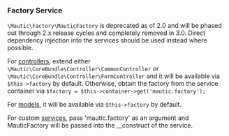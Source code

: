 ### Factory Service

`\Mautic\Factory\MauticFactory` is deprecated as of 2.0 and will be phased out through 2.x release cycles and completely removed in 3.0. Direct dependency injection into the services should be used instead where possible. 

For [controllers](#controllers), extend either `\Mautic\CoreBundle\Controller\CommonController` or `\Mautic\CoreBundle\Controller\FormController` and it will be available via `$this->factory` by default. Otherwise, obtain the factory from the service container via `$factory = $this->container->get('mautic.factory');`
  
For [models](#models), it will be available via `$this->factory` by default.
  
For custom [services](#services), pass 'mautic.factory' as an argument and MauticFactory will be passed into the __construct of the service.